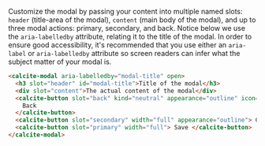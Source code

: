 Customize the modal by passing your content into multiple named slots: `header` (title-area of the modal), `content` (main body of the modal), and up to three modal actions: primary, secondary, and back. Notice below we use the `aria-labelledby` attribute, relating it to the title of the modal. In order to ensure good accessibility, it's recommended that you use either an `aria-label` or `aria-labelledby` attribute so screen readers can infer what the subject matter of your modal is.

```html
<calcite-modal aria-labelledby="modal-title" open>
  <h3 slot="header" id="modal-title">Title of the modal</h3>
  <div slot="content">The actual content of the modal</div>
  <calcite-button slot="back" kind="neutral" appearance="outline" icon="chevron-left" width="full">
    Back
  </calcite-button>
  <calcite-button slot="secondary" width="full" appearance="outline"> Cancel </calcite-button>
  <calcite-button slot="primary" width="full"> Save </calcite-button>
</calcite-modal>
```
